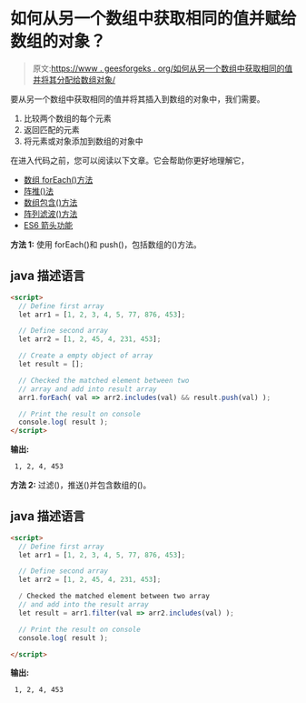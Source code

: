 # 如何从另一个数组中获取相同的值并赋给数组的对象？

> 原文:[https://www . geesforgeks . org/如何从另一个数组中获取相同的值并将其分配给数组对象/](https://www.geeksforgeeks.org/how-to-get-the-same-value-from-another-array-and-assign-to-object-of-arrays/)

要从另一个数组中获取相同的值并将其插入到数组的对象中，我们需要。

1.  比较两个数组的每个元素
2.  返回匹配的元素
3.  将元素或对象添加到数组的对象中

在进入代码之前，您可以阅读以下文章。它会帮助你更好地理解它，

*   [数组 forEach()方法](https://www.geeksforgeeks.org/es6-array-foreach-method/)
*   [阵推()法](https://www.geeksforgeeks.org/javascript-array-push-method/)
*   [数组包含()方法](https://www.geeksforgeeks.org/javascript-array-includes-method/)
*   [阵列滤波()方法](https://www.geeksforgeeks.org/es6-array-filter-method/)
*   [ES6 箭头功能](https://www.geeksforgeeks.org/arrow-functions-in-javascript/)

**方法 1:** 使用 forEach()和 push()，包括数组的()方法。

## java 描述语言

```html
<script>
  // Define first array
  let arr1 = [1, 2, 3, 4, 5, 77, 876, 453];

  // Define second array
  let arr2 = [1, 2, 45, 4, 231, 453];

  // Create a empty object of array
  let result = []; 

  // Checked the matched element between two 
  // array and add into result array
  arr1.forEach( val => arr2.includes(val) && result.push(val) );

  // Print the result on console
  console.log( result );
</script>
```

**输出:**

```html
 1, 2, 4, 453
```

**方法 2:** 过滤()，推送()并包含数组的()。

## java 描述语言

```html
<script>
  // Define first array
  let arr1 = [1, 2, 3, 4, 5, 77, 876, 453];

  // Define second array
  let arr2 = [1, 2, 45, 4, 231, 453];

  / Checked the matched element between two array
  // and add into the result array
  let result = arr1.filter(val => arr2.includes(val) );

  // Print the result on console
  console.log( result );

</script>
```

**输出:**

```html
 1, 2, 4, 453
```